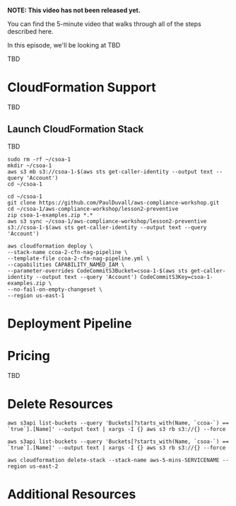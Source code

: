 **NOTE: This video has not been released yet.**

You can find the 5-minute video that walks through all of the steps described here. 

In this episode, we'll be looking at TBD

TBD


# CloudFormation Support
TBD


## Launch CloudFormation Stack

TBD

```
sudo rm -rf ~/csoa-1
mkdir ~/csoa-1
aws s3 mb s3://csoa-1-$(aws sts get-caller-identity --output text --query 'Account')
cd ~/csoa-1

cd ~/csoa-1
git clone https://github.com/PaulDuvall/aws-compliance-workshop.git
cd ~/csoa-1/aws-compliance-workshop/lesson2-preventive
zip csoa-1-examples.zip *.*
aws s3 sync ~/csoa-1/aws-compliance-workshop/lesson2-preventive s3://csoa-1-$(aws sts get-caller-identity --output text --query 'Account')

aws cloudformation deploy \
--stack-name ccoa-2-cfn-nag-pipeline \
--template-file ccoa-2-cfn-nag-pipeline.yml \
--capabilities CAPABILITY_NAMED_IAM \
--parameter-overrides CodeCommitS3Bucket=csoa-1-$(aws sts get-caller-identity --output text --query 'Account') CodeCommitS3Key=csoa-1-examples.zip \
--no-fail-on-empty-changeset \
--region us-east-1
```

# Deployment Pipeline

# Pricing
TBD

# Delete Resources

```
aws s3api list-buckets --query 'Buckets[?starts_with(Name, `ccoa-`) == `true`].[Name]' --output text | xargs -I {} aws s3 rb s3://{} --force

aws s3api list-buckets --query 'Buckets[?starts_with(Name, `csoa-`) == `true`].[Name]' --output text | xargs -I {} aws s3 rb s3://{} --force

aws cloudformation delete-stack --stack-name aws-5-mins-SERVICENAME --region us-east-2
```

# Additional Resources